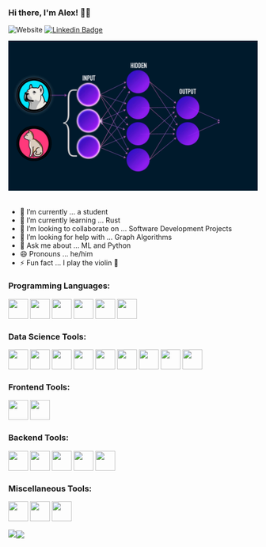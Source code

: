 ### Hi there, I'm Alex! 👋🏼 
![Website](https://img.shields.io/website?label=Click%20to%20visit%20my%20website&style=flat-square&down_color=lightgrey&down_message=offline&up_color=green&up_message=online&url=https://lavaman131.github.io/personal-portfolio/)
[![Linkedin Badge](https://img.shields.io/badge/-LinkedIn-0e76a8?style=flat-square&logo=Linkedin&logoColor=white)](https://www.linkedin.com/in/alexlavaee/)

<kbd>
<img src="images/ML.gif"/>
</kbd>

<br>
</br>

- 🔭 I’m currently ... a student 
- 🌱 I’m currently learning ... Rust
- 👯 I’m looking to collaborate on ... Software Development Projects
- 🤔 I’m looking for help with ... Graph Algorithms
- 💬 Ask me about ... ML and Python
- 😄 Pronouns ... he/him
- ⚡ Fun fact ... I play the violin 🎻

<h3 align="left">Programming Languages:</h3>
<p align="left"> 
  <img src="https://cdn.jsdelivr.net/gh/devicons/devicon/icons/python/python-original.svg" style="width:40px;height:40px;"/>
  <img src="https://cdn.jsdelivr.net/gh/devicons/devicon/icons/java/java-original.svg" style="width:40px;height:40px;"/>
  <img src="https://raw.githubusercontent.com/actions/starter-workflows/main/icons/rust.svg" style="width:40px;height:40px;"/>
  <img src="https://cdn.jsdelivr.net/gh/devicons/devicon/icons/javascript/javascript-original.svg" style="width:40px;height:40px;"/>
  <img src="https://cdn.jsdelivr.net/gh/devicons/devicon/icons/html5/html5-original.svg" style="width:40px;height:40px;"/>
  <img src="https://cdn.jsdelivr.net/gh/devicons/devicon/icons/css3/css3-original.svg" style="width:40px;height:40px;"/>
</p>

<h3 align="left">Data Science Tools:</h3>
<p align="left">
  <img src="https://cdn.jsdelivr.net/gh/devicons/devicon/icons/pytorch/pytorch-original.svg" style="width:40px;height:40px;"/>
  <img src="https://cdn.jsdelivr.net/gh/devicons/devicon/icons/tensorflow/tensorflow-original.svg" style="width:40px;height:40px;"/>
  <img src="https://upload.wikimedia.org/wikipedia/commons/0/05/Scikit_learn_logo_small.svg" style="width:40px;height:40px;"/>
  <img src="https://cdn.jsdelivr.net/gh/devicons/devicon/icons/numpy/numpy-original.svg" style="width:40px;height:40px;"/>
  <img src="https://raw.githubusercontent.com/valohai/ml-logos/master/scipy.svg" style="width:40px;height:40px;"/>
  <img src="https://cdn.jsdelivr.net/gh/devicons/devicon/icons/pandas/pandas-original.svg" style="width:40px;height:40px;"/>
  <img src="https://upload.wikimedia.org/wikipedia/commons/0/01/Created_with_Matplotlib-logo.svg" style="width:40px;height:40px;"/>
  <img src="https://raw.githubusercontent.com/gilbarbara/logos/master/logos/seaborn-icon.svg" style="width:40px;height:40px;"/>
  <img src="https://cdn.jsdelivr.net/gh/devicons/devicon/icons/opencv/opencv-original.svg" style="width:40px;height:40px;"/>
</p>

<h3 align="left">Frontend Tools:</h3>
<p align="left">
  <img src="https://cdn.jsdelivr.net/gh/devicons/devicon/icons/tailwindcss/tailwindcss-plain.svg" style="width:40px;height:40px;"/>
  <img src="https://cdn.jsdelivr.net/gh/devicons/devicon/icons/react/react-original.svg" style="width:40px;height:40px;"/>
</p>
          
<h3 align="left">Backend Tools:</h3>
<p align="left">
  <img src="https://cdn.jsdelivr.net/gh/devicons/devicon/icons/fastapi/fastapi-original.svg" style="width:40px;height:40px;"/>
  <img src="https://cdn.jsdelivr.net/gh/devicons/devicon/icons/flask/flask-original.svg" style="width:40px;height:40px;"/>
  <img src="https://cdn.jsdelivr.net/gh/devicons/devicon/icons/nodejs/nodejs-original.svg" style="width:40px;height:40px;"/>
  <img src="https://cdn.jsdelivr.net/gh/devicons/devicon/icons/docker/docker-plain.svg" style="width:40px;height:40px;"/>     
  <img src="https://www.vectorlogo.zone/logos/getpostman/getpostman-icon.svg" style="width:40px;height:40px;"/>     
</p>

<h3 align="left">Miscellaneous Tools:</h3>
<p align="left">
  <img src="https://cdn.jsdelivr.net/gh/devicons/devicon/icons/git/git-original.svg" style="width:40px;height:40px;"/> 
  <img src="https://cdn.jsdelivr.net/gh/devicons/devicon/icons/latex/latex-original.svg" style="width:40px;height:40px;"/>
  <img src="https://www.vectorlogo.zone/logos/markdown-here/markdown-here-icon.svg" style="width:40px;height:40px;"/>    
</p>

<img align="left" height="180em" src="https://github-readme-stats.lavaman131.vercel.app/api?username=lavaman131&show_icons=true&theme=tokyonight&hide_border=true&&count_private=true&include_all_commits=true" align="center"/>
<img align="center" height="180em" src="https://github-readme-stats.lavaman131.vercel.app/api/top-langs/?username=lavaman131&show_icons=true&theme=tokyonight&hide_border=true&layout=compact&langs_count=8" align="center"/>
</p>


<!--
**lavaman131/lavaman131** is a ✨ _special_ ✨ repository because its `README.md` (this file) appears on your GitHub profile.

